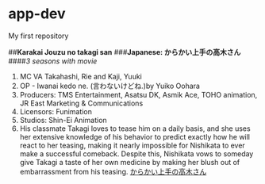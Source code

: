 # app-dev
 My first repository

##**Karakai Jouzu no takagi san**
###**Japanese: からかい上手の高木さん**
####*3 seasons with movie*
1. MC VA Takahashi, Rie and Kaji, Yuuki
2. OP - Iwanai kedo ne. (言わないけどね.)by Yuiko Oohara
3. Producers: TMS Entertainment, Asatsu DK, Asmik Ace, TOHO animation, JR East Marketing & Communications
4. Licensors: Funimation
5. Studios: Shin-Ei Animation
7. His classmate Takagi loves to tease him on a daily basis, and she uses her extensive knowledge of his behavior to predict exactly how he will react to her teasing, making it nearly impossible for Nishikata to ever make a successful comeback. Despite this, Nishikata vows to someday give Takagi a taste of her own medicine by making her blush out of embarrassment from his teasing.
[からかい上手の高木さん]([https://www.example.com](https://myanimelist.net/anime/35860/Karakai_Jouzu_no_Takagi-san/)https://myanimelist.net/anime/35860/Karakai_Jouzu_no_Takagi-san/)
 
